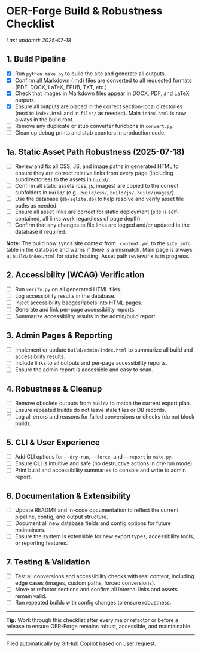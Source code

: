 # OER-Forge Build & Robustness Checklist

_Last updated: 2025-07-18_

## 1. Build Pipeline
- [x] Run `python make.py` to build the site and generate all outputs.
- [x] Confirm all Markdown (.md) files are converted to all requested formats (PDF, DOCX, LaTeX, EPUB, TXT, etc.).
- [x] Check that images in Markdown files appear in DOCX, PDF, and LaTeX outputs.
- [x] Ensure all outputs are placed in the correct section-local directories (next to `index.html` and in `files/` as needed). Main `index.html` is now always in the build root.
- [ ] Remove any duplicate or stub converter functions in `convert.py`.
- [ ] Clean up debug prints and stub counters in production code.

## 1a. Static Asset Path Robustness (2025-07-18)

- [ ] Review and fix all CSS, JS, and image paths in generated HTML to ensure they are correct relative links from every page (including subdirectories) to the assets in `build/`.
- [ ] Confirm all static assets (css, js, images) are copied to the correct subfolders in `build/` (e.g., `build/css/`, `build/js/`, `build/images/`).
- [ ] Use the database (`db/sqlite.db`) to help resolve and verify asset file paths as needed.
- [ ] Ensure all asset links are correct for static deployment (site is self-contained, all links work regardless of page depth).
- [ ] Confirm that any changes to file links are logged and/or updated in the database if required.

**Note:** The build now syncs site context from `_content.yml` to the `site_info` table in the database and warns if there is a mismatch. Main page is always at `build/index.html` for static hosting. Asset path review/fix is in progress.

## 2. Accessibility (WCAG) Verification
- [ ] Run `verify.py` on all generated HTML files.
- [ ] Log accessibility results in the database.
- [ ] Inject accessibility badges/labels into HTML pages.
- [ ] Generate and link per-page accessibility reports.
- [ ] Summarize accessibility results in the admin/build report.

## 3. Admin Pages & Reporting
- [ ] Implement or update `build/admin/index.html` to summarize all build and accessibility results.
- [ ] Include links to all outputs and per-page accessibility reports.
- [ ] Ensure the admin report is accessible and easy to scan.

## 4. Robustness & Cleanup
- [ ] Remove obsolete outputs from `build/` to match the current export plan.
- [ ] Ensure repeated builds do not leave stale files or DB records.
- [ ] Log all errors and reasons for failed conversions or checks (do not block build).

## 5. CLI & User Experience
- [ ] Add CLI options for `--dry-run`, `--force`, and `--report` in `make.py`.
- [ ] Ensure CLI is intuitive and safe (no destructive actions in dry-run mode).
- [ ] Print build and accessibility summaries to console and write to admin report.

## 6. Documentation & Extensibility
- [ ] Update README and in-code documentation to reflect the current pipeline, config, and output structure.
- [ ] Document all new database fields and config options for future maintainers.
- [ ] Ensure the system is extensible for new export types, accessibility tools, or reporting features.

## 7. Testing & Validation
- [ ] Test all conversions and accessibility checks with real content, including edge cases (images, custom paths, forced conversions).
- [ ] Move or refactor sections and confirm all internal links and assets remain valid.
- [ ] Run repeated builds with config changes to ensure robustness.

---

**Tip:** Work through this checklist after every major refactor or before a release to ensure OER-Forge remains robust, accessible, and maintainable.

---

Filed automatically by GitHub Copilot based on user request.
